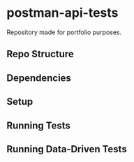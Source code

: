 # postman-api-tests
Repository made for portfolio purposes.

## Repo Structure

## Dependencies

## Setup

## Running Tests

## Running Data-Driven Tests
